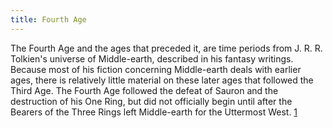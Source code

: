 ```yaml
---
title: Fourth Age
---
```


The Fourth Age and the ages that preceded it, are time periods from J.
R. R. Tolkien's universe of Middle-earth, described in his fantasy
writings. Because most of his fiction concerning Middle-earth deals with
earlier ages, there is relatively little material on these later ages
that followed the Third Age. The Fourth Age followed the defeat of
Sauron and the destruction of his One Ring, but did not officially begin
until after the Bearers of the Three Rings left Middle-earth for the
Uttermost West. [1](http://en.wikipedia.org/wiki/Fourth_Age)